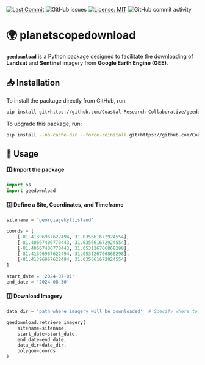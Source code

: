 [![Last Commit](https://img.shields.io/github/last-commit/Coastal-Research-Collaborative/planetscopedownload)](
https://github.com/Coastal-Research-Collaborative/planetscopedownload/commits/)
![GitHub issues](https://img.shields.io/github/issues/Coastal-Research-Collaborative/planetscopedownload)
[![License: MIT](https://img.shields.io/badge/License-MIT-yellow.svg)](https://opensource.org/licenses/MIT)
![GitHub commit activity](https://img.shields.io/github/commit-activity/y/Coastal-Research-Collaborative/planetscopedownload)
# 🌍 planetscopedownload  

**`geedownload`** is a Python package designed to facilitate the downloading of **Landsat** and **Sentinel** imagery from **Google Earth Engine (GEE)**.

## 📥 Installation  

To install the package directly from GitHub, run:  

```bash
pip install git+https://github.com/Coastal-Research-Collaborative/geedownload.git
```
To upgrade this package, run:
```bash
pip install --no-cache-dir --force-reinstall git+https://github.com/Coastal-Research-Collaborative/geedownload.git
```

## 🚀 Usage

#### 1️⃣ Import the package
```python
import os
import geedownload
```
#### 2️⃣ Define a Site, Coordinates, and Timeframe
```python
sitename = 'georgiajekyllisland'

coords = [
    [-81.41396967622494, 31.035661672924554],
    [-81.40667406770443, 31.035661672924554],
    [-81.40667406770443, 31.053126706868298],
    [-81.41396967622494, 31.053126706868298],
    [-81.41396967622494, 31.035661672924554]
]

start_date = '2024-07-01'
end_date = '2024-08-30'
```
#### 3️⃣ Download Imagery
```python
data_dir = 'path where imagery will be downloaded'  # Specify where to save images

geedownload.retrieve_imagery(
    sitename=sitename, 
    start_date=start_date,
    end_date=end_date,
    data_dir=data_dir,
    polygon=coords
)
```

